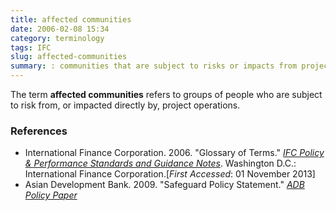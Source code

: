 ```yaml
---
title: affected communities
date: 2006-02-08 15:34
category: terminology
tags: IFC
slug: affected-communities
summary: : communities that are subject to risks or impacts from project operations
---
```


The term **affected communities** refers to groups of people who are subject to risk from, or impacted directly by, project operations.


### References

* International Finance Corporation. 2006. "Glossary of Terms." *[IFC Policy & Performance Standards and Guidance Notes](http://www.ifc.org/wps/wcm/connect/9a9464804885598c8364d36a6515bb18/Glossary%2Bof%2BTerms.pdf?MOD=AJPERES&attachment=true&id=1322803900995)*. Washington D.C.: International Finance Corporation.[*First Accessed*: 01 November 2013]
* Asian Development Bank. 2009. "Safeguard Policy Statement." *[ADB Policy Paper](http://www.adb.org/sites/default/files/institutional-document/32056/safeguard-policy-statement-june2009.pdf)*
